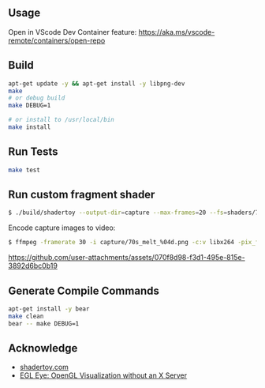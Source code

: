 ## Usage

Open in VScode Dev Container feature: https://aka.ms/vscode-remote/containers/open-repo

## Build 

```sh
apt-get update -y && apt-get install -y libpng-dev
make
# or debug build
make DEBUG=1 

# or install to /usr/local/bin
make install
```

## Run Tests

```sh
make test
```
## Run custom fragment shader
```sh
$ ./build/shadertoy --output-dir=capture --max-frames=20 --fs=shaders/70s_melt.frag
```

Encode capture images to video:

```sh
$ ffmpeg -framerate 30 -i capture/70s_melt_%04d.png -c:v libx264 -pix_fmt yuv420p 70s_melt.mp4
```

https://github.com/user-attachments/assets/070f8d98-f3d1-495e-815e-3892d6bc0b19


## Generate Compile Commands

```sh
apt-get install -y bear
make clean
bear -- make DEBUG=1
```

## Acknowledge

- [shadertoy.com](https://www.shadertoy.com/)
- [EGL Eye: OpenGL Visualization without an X Server](https://developer.nvidia.com/blog/egl-eye-opengl-visualization-without-x-server/)
